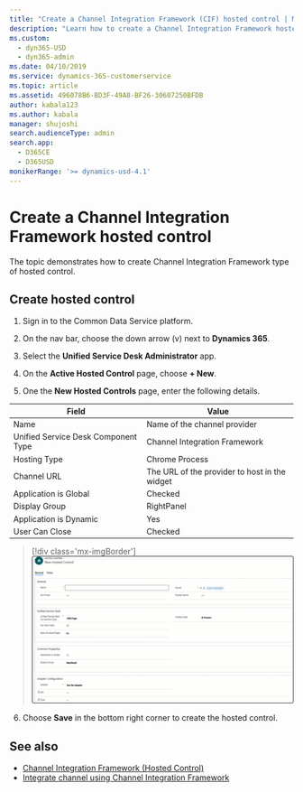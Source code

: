 ```yaml
---
title: "Create a Channel Integration Framework (CIF) hosted control | MicrosoftDocs"
description: "Learn how to create a Channel Integration Framework hosted control in the Common Data Service platform for Unified Service Desk."
ms.custom: 
  - dyn365-USD
  - dyn365-admin
ms.date: 04/10/2019
ms.service: dynamics-365-customerservice
ms.topic: article
ms.assetid: 496078B6-BD3F-49A8-BF26-30607250BFDB
author: kabala123
ms.author: kabala
manager: shujoshi
search.audienceType: admin
search.app: 
  - D365CE
  - D365USD
monikerRange: '>= dynamics-usd-4.1'
---
```


# Create a Channel Integration Framework hosted control

The topic demonstrates how to create Channel Integration Framework type of hosted control.

## Create hosted control

1. Sign in to the Common Data Service platform.  

2. On the nav bar, choose the down arrow (v) next to **Dynamics 365**.

3. Select the **Unified Service Desk Administrator** app.

4. On the **Active Hosted Control** page, choose **+ New**.

5. One the **New Hosted Controls** page, enter the following details.

 | Field                         | Value                                    |
 |-------------------------------|------------------------------------------|
 | Name | Name of the channel provider |
 | Unified Service Desk Component Type | Channel Integration Framework |
 | Hosting Type | Chrome Process |
 | Channel URL | The URL of the provider to host in the widget |
 | Application is Global | Checked |
 | Display Group | RightPanel |
 | Application is Dynamic | Yes |
 | User Can Close | Checked |

 > [!div class='mx-imgBorder']
 > ![Specify name, Channel Integration Framework for Unified Service Desk Component type, Chrome Process as Hosting type, Channel URL and RightPanel for Display Group](media/channel-integration-framework-hosted-control.GIF "Create the hosted control with the specified values")

6. Choose **Save** in the bottom right corner to create the hosted control.

## See also

- [Channel Integration Framework (Hosted Control)](channel-integration-framework-hosted-control.md)
- [Integrate channel using Channel Integration Framework](integrate-channel-provider-channel-integration-framework.md)
